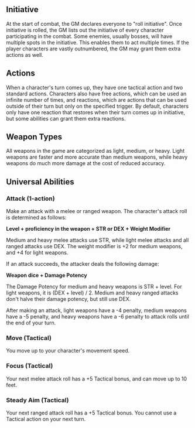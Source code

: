 ## Initiative
At the start of combat, the GM declares everyone to "roll initiative". Once initiative is rolled, the GM lists out the initiative of every character participating in the combat. Some enemies, usually bosses, will have multiple spots in the initiative. This enables them to act multiple times. If the player characters are vastly outnumbered, the GM may grant them extra actions as well.

## Actions
When a character's turn comes up, they have one tactical action and two standard actions. Characters also have free actions, which can be used an infinite number of times, and reactions, which are actions that can be used outside of their turn but only on the specified trigger. By default, characters only have one reaction that restores when their turn comes up in initiative, but some abilities can grant them extra reactions.

## Weapon Types
All weapons in the game are categorized as light, medium, or heavy. Light weapons are faster and more accurate than medium weapons, while heavy weapons do much more damage at the cost of reduced accuracy.

## Universal Abilities
### Attack (1-action)
Make an attack with a melee or ranged weapon. The character's attack roll is determined as follows:

**Level + proficiency in the weapon + STR or DEX + Weight Modifier**

Medium and heavy melee attacks use STR, while light melee attacks and all ranged attacks use DEX. The weight modifier is +2 for medium weapons, and +4 for light weapons.

If an attack succeeds, the attacker deals the following damage:

**Weapon dice + Damage Potency**

The Damage Potency for medium and heavy weapons is STR + level. For light weapons, it is (DEX + level) / 2. Medium and heavy ranged attacks don't halve their damage potency, but still use DEX.

After making an attack, light weapons have a -4 penalty, medium weapons have a -5 penalty, and heavy weapons have a -6 penalty to attack rolls until the end of your turn.

### Move (Tactical)
You move up to your character's movement speed.

### Focus (Tactical)
Your next melee attack roll has a +5 Tactical bonus, and can move up to 10 feet.

### Steady Aim (Tactical)
Your next ranged attack roll has a +5 Tactical bonus. You cannot use a Tactical action on your next turn.